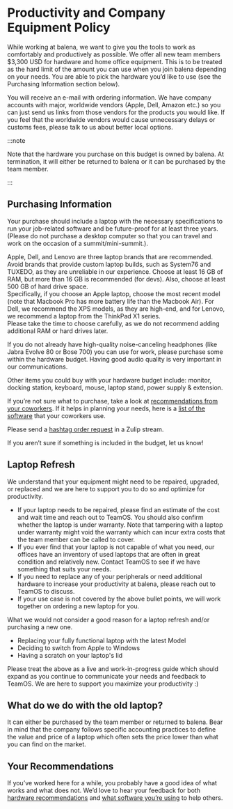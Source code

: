 # Productivity and Company Equipment Policy

While working at balena, we want to give you the tools to work as comfortably and productively as possible. We offer all new team members $3,300 USD for hardware and home office equipment. This is to be treated as the hard limit of the amount you can use when you join balena depending on your needs. You are able to pick the hardware you’d like to use (see the Purchasing Information section below).

You will receive an e-mail with ordering information. We have company accounts with major, worldwide vendors (Apple, Dell, Amazon etc.) so you can just send us links from those vendors for the products you would like. If you feel that the worldwide vendors would cause unnecessary delays or customs fees, please talk to us about better local options.

:::note

Note that the hardware you purchase on this budget is owned by balena. At termination, it will either be returned to balena or it can be purchased by the team member. 

:::

## Purchasing Information

Your purchase should include a laptop with the necessary specifications to run your job-related software and be future-proof for at least three years. (Please do not purchase a desktop computer so that you can travel and work on the occasion of a summit/mini-summit.).

Apple, Dell, and Lenovo are three laptop brands that are recommended. Avoid brands that provide custom laptop builds, such as System76 and TUXEDO, as they are unreliable in our experience. Choose at least 16 GB of RAM, but more than 16 GB is recommended (for devs). Also, choose at least 500 GB of hard drive space.  
Specifically, if you choose an Apple laptop, choose the most recent model (note that Macbook Pro has more battery life than the Macbook Air). For Dell, we recommend the XPS models, as they are high-end, and for Lenovo, we recommend a laptop from the ThinkPad X1 series.  
Please take the time to choose carefully, as we do not recommend adding additional RAM or hard drives later. 

If you do not already have high-quality noise-canceling headphones (like Jabra Evolve 80 or Bose 700) you can use for work, please purchase some within the hardware budget. Having good audio quality is very important in our communications.

Other items you could buy with your hardware budget include: monitor, docking station, keyboard, mouse, laptop stand, power supply & extension.

If you’re not sure what to purchase, take a look at [recommendations from your coworkers](https://docs.google.com/spreadsheets/d/1U1dkMP_fuDMLNqvVW5nQwsh3f8l-ZX1Y3Wp_LlSE5yc/edit?resourcekey#gid=25100414). If it helps in planning your needs, here is a [list of the software](https://docs.google.com/forms/d/1o1Vf7h2rGKwZt7jI1nlrZb60I2TureLSqjNJRDYkbpA/viewanalytics) that your coworkers use.

Please send a [hashtag order request](../team/ordering-hashtag-order-process.md) in a Zulip stream.

If you aren’t sure if something is included in the budget, let us know!

## Laptop Refresh

We understand that your equipment might need to be repaired, upgraded, or replaced and we are here to support you to do so and optimize for productivity. 

*   If your laptop needs to be repaired, please find an estimate of the cost and wait time and reach out to TeamOS. You should also confirm whether the laptop is under warranty. Note that tampering with a laptop under warranty might void the warranty which can incur extra costs that the team member can be called to cover. 
*   If you ever find that your laptop is not capable of what you need, our offices have an inventory of used laptops that are often in great condition and relatively new. Contact TeamOS to see if we have something that suits your needs.
*   If you need to replace any of your peripherals or need additional hardware to increase your productivity at balena, please reach out to TeamOS to discuss. 
*   If your use case is not covered by the above bullet points, we will work together on ordering a new laptop for you. 

What we would not consider a good reason for a laptop refresh and/or purchasing a new one. 

*   Replacing your fully functional laptop with the latest Model
*   Deciding to switch from Apple to Windows
*   Having a scratch on your laptop's lid

Please treat the above as a live and work-in-progress guide which should expand as you continue to communicate your needs and feedback to TeamOS. We are here to support you maximize your productivity :)

## What do we do with the old laptop?

It can either be purchased by the team member or returned to balena. Bear in mind that the company follows specific accounting practices to define the value and price of a laptop which often sets the price lower than what you can find on the market. 

## Your Recommendations

If you’ve worked here for a while, you probably have a good idea of what works and what does not. We’d love to hear your feedback for both [hardware recommendations](https://docs.google.com/forms/d/e/1FAIpQLSfRKWs1-YrTmzHAl6TXw9mPQS5dbq4lbL-en3cXOzsExcdUTw/viewform?usp=sf_link) and [what software you’re using](https://docs.google.com/forms/d/e/1FAIpQLSeNjmrc3no9u3UPbDlcgEHeWMdopbRos03AbM2Wdz4fjhVyWA/viewform?usp=sf_link) to help others.
